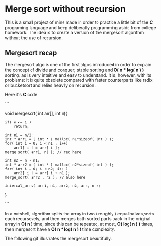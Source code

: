 # Merge sort without recursion

This is a small project of mine made in order to practice a little bit of the **C** programing language and keep deliberatly programming aside from college homework. The idea is to create a version of the mergesort algorithm without the use of recursion.

## Mergesort recap

The mergesort algo is one of the first algos introduced in order to explain the concept of divide and conquer; stable sorting and **O( n * log( n ) )** sorting, as is very intuitive and easy to understand. It is, however, with its problems: it is quite obsolete compared with faster counterparts like radix or bucketsort and relies heavily on recursion.

Here it's **C** code

´´´

void mergesort( int arr[], int n){

	if( n <= 1 )
		return;

	int n1 = n/2;
	int * arr1 = ( int * ) malloc( n1*sizeof( int ) );
	for( int i = 0; i < n1 ; i++)
		arr1[ i ] = arr[ i ]; 
	merge_sort( arr1, n1 ); // rec here

	int n2 = n - n1; 
	int * arr2 = ( int * ) malloc( n2*sizeof( int ) );
	for( int i = 0; i < n2; i++ )
		arr2[ i ] = arr[ i + n1 ];
	merge_sort( arr2 , n2 ); // also here
	
	intercal_arrs( arr1, n1, arr2, n2, arr, n );
}

´´´

In a nutshell, algorithm splits the array in two ( roughly ) equal halves,sorts each recursevely, and then merges both sorted parts back in the original array in **O( n )** time, since this can be repeated, at most, **O( log( n ) )** times, then mergesort have a **O( n * log( n ) )** time complexity.

The following gif illustrates the mergesort beautifully.


